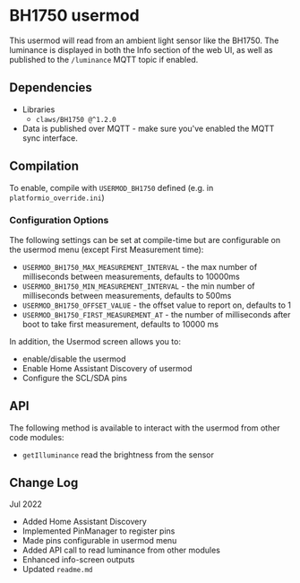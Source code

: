 # BH1750 usermod

This usermod will read from an ambient light sensor like the BH1750.
The luminance is displayed in both the Info section of the web UI, as well as published to the `/luminance` MQTT topic if enabled.

## Dependencies
- Libraries
  - `claws/BH1750 @^1.2.0`
- Data is published over MQTT - make sure you've enabled the MQTT sync interface.

## Compilation

To enable, compile with `USERMOD_BH1750` defined  (e.g. in `platformio_override.ini`)

### Configuration Options
The following settings can be set at compile-time but are configurable on the usermod menu (except First Measurement time):
*   `USERMOD_BH1750_MAX_MEASUREMENT_INTERVAL` - the max number of milliseconds between measurements, defaults to 10000ms
*   `USERMOD_BH1750_MIN_MEASUREMENT_INTERVAL` - the min number of milliseconds between measurements, defaults to 500ms
*   `USERMOD_BH1750_OFFSET_VALUE` - the offset value to report on, defaults to 1
*   `USERMOD_BH1750_FIRST_MEASUREMENT_AT` - the number of milliseconds after boot to take first measurement, defaults to 10000 ms

In addition, the Usermod screen allows you to:
- enable/disable the usermod
- Enable Home Assistant Discovery of usermod
- Configure the SCL/SDA pins

## API
The following method is available to interact with the usermod from other code modules:
- `getIlluminance` read the brightness from the sensor

## Change Log
Jul 2022
- Added Home Assistant Discovery
- Implemented PinManager to register pins
- Made pins configurable in usermod menu
- Added API call to read luminance from other modules
- Enhanced info-screen outputs
- Updated `readme.md`
